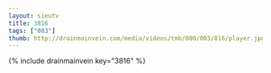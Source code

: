 ```yaml
--- 
layout: sieutv
title: 3816
tags: ["003"]
thumb: http://drainmainvein.com/media/videos/tmb/000/003/816/player.jpg
---
```

{% include drainmainvein key="3816" %} 
